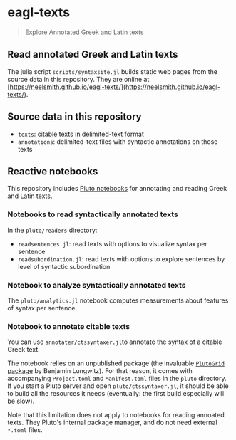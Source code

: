 # eagl-texts


> Explore Annotated Greek and Latin texts



## Read annotated Greek and Latin texts

The julia script `scripts/syntaxsite.jl` builds static web pages from the source data in this repository.  They are online at [https://neelsmith.github.io/eagl-texts/](https://neelsmith.github.io/eagl-texts/).



## Source data in this repository

- `texts`: citable texts in delimited-text format
- `annotations`: delimited-text files with syntactic annotations on those texts



## Reactive notebooks

This repository includes [Pluto notebooks](https://github.com/fonsp/Pluto.jl) for annotating and reading Greek and Latin texts.


### Notebooks to read syntactically annotated texts

In the `pluto/readers` directory:

- `readsentences.jl`: read texts with options to visualize syntax per sentence
- `readsubordination.jl`:  read texts with options to explore sentences by level of syntactic subordination

### Notebook to analyze syntactically annotated texts

The `pluto/analytics.jl` notebook computes measurements about features of syntax per sentence.


### Notebook to annotate citable texts

You can use `annotater/ctssyntaxer.jl`to annotate the syntax of a citable Greek text.

The notebook relies on an unpublished package (the invaluable [`PlutoGrid` package](https://github.com/lungben/PlutoGrid.jl) by Benjamin Lungwitz). For that reason, it comes with accompanying `Project.toml` and `Manifest.toml` files in the `pluto` directory.  If you start a Pluto server and open `pluto/ctssyntaxer.jl`, it should be able to build all the resources it needs (eventually: the first build especially will be slow).

Note that this limitation does not apply to notebooks for reading annoated texts. They Pluto's internal package manager, and do not need external `*.toml` files.


